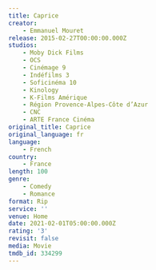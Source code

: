 ```yaml
---
title: Caprice
creator:
    - Emmanuel Mouret
release: 2015-02-27T00:00:00.000Z
studios:
    - Moby Dick Films
    - OCS
    - Cinémage 9
    - Indéfilms 3
    - Soficinéma 10
    - Kinology
    - K-Films Amérique
    - Région Provence-Alpes-Côte d’Azur
    - CNC
    - ARTE France Cinéma
original_title: Caprice
original_language: fr
language:
    - French
country:
    - France
length: 100
genre:
    - Comedy
    - Romance
format: Rip
service: ''
venue: Home
date: 2021-02-01T05:00:00.000Z
rating: '3'
revisit: false
media: Movie
tmdb_id: 334299
---
```



